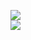 [![](https://img.shields.io/badge/Made%20With-Github%20Spray-lightgrey.svg?style=for-the-badge&logo=github)](https://github.com/Annihil/github-spray#20597)  
[![](https://i.imgur.com/2DrTn0Z.gif)](https://github.com/Annihil/github-spray)